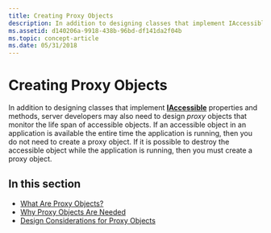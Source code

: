 ```yaml
---
title: Creating Proxy Objects
description: In addition to designing classes that implement IAccessible properties and methods, server developers may also need to design proxy objects that monitor the life span of accessible objects.
ms.assetid: d140206a-9918-438b-96bd-df141da2f04b
ms.topic: concept-article
ms.date: 05/31/2018
---
```


# Creating Proxy Objects

In addition to designing classes that implement [**IAccessible**](/windows/desktop/api/oleacc/nn-oleacc-iaccessible) properties and methods, server developers may also need to design *proxy* objects that monitor the life span of accessible objects. If an accessible object in an application is available the entire time the application is running, then you do not need to create a proxy object. If it is possible to destroy the accessible object while the application is running, then you must create a proxy object.

## In this section

-   [What Are Proxy Objects?](what-are-proxy-objects.md)
-   [Why Proxy Objects Are Needed](why-proxy-objects-are-needed.md)
-   [Design Considerations for Proxy Objects](design-considerations-for-proxy-objects.md)

 

 




